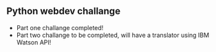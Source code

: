 ## Python webdev challange

- Part one challange completed!
- Part two challange to be completed, will have a translator using IBM Watson API!